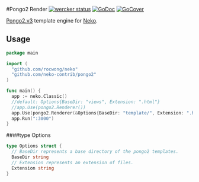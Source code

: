#Pongo2 Render
[![wercker status](https://app.wercker.com/status/d4def3154c15de48715ae974744df9f5/s "wercker status")](https://app.wercker.com/project/bykey/d4def3154c15de48715ae974744df9f5)
[![GoDoc](http://img.shields.io/badge/go-documentation-blue.svg?style=flat-square)](https://godoc.org/github.com/neko-contrib/pongo2)
[![GoCover](http://gocover.io/_badge/github.com/neko-contrib/pongo2)](http://gocover.io/github.com/neko-contrib/pongo2)

[Pongo2.v3](https://github.com/flosch/pongo2) template engine for [Neko](https://github.com/rocwong/neko).

## Usage
~~~go
package main

import (
  "github.com/rocwong/neko"
  "github.com/neko-contrib/pongo2"
)

func main() {
  app := neko.Classic()
  //default: Options{BaseDir: "views", Extension: ".html"}
  //app.Use(pongo2.Renderer())
  app.Use(pongo2.Renderer(&Options{BaseDir: "template/", Extension: ".html"}))
  app.Run(":3000")
}
~~~

####type Options
~~~go
type Options struct {
  // BaseDir represents a base directory of the pongo2 templates.
  BaseDir string
  // Extension represents an extension of files.
  Extension string
}
~~~


